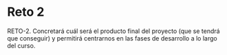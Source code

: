 # Reto 2

RETO-2. Concretará cuál será el producto final del proyecto (que se tendrá que conseguir) y permitirá centrarnos en las fases de desarrollo a lo largo del curso.
